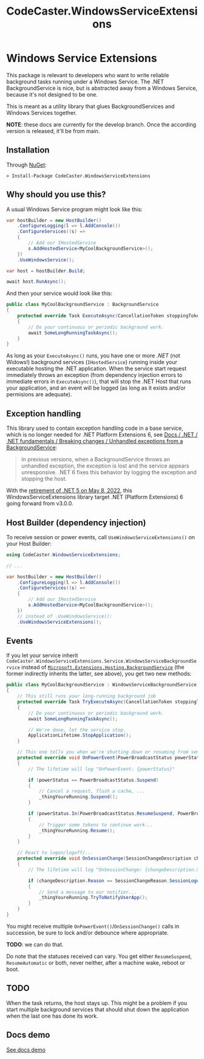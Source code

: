 ﻿---
layout: default
published: true
title: CodeCaster.WindowsServiceExtensions
order: 1
---
# Windows Service Extensions
This package is relevant to developers who want to write reliable background tasks running under a Windows Service. The .NET BackgroundService is nice, but is abstracted away from a Windows Service, because it's not designed to be one.

This is meant as a utility library that glues BackgroundServices and Windows Services together.

**NOTE**: these docs are currently for the develop branch. Once the according version is released, it'll be from main.

## Installation
Through [NuGet](https://www.nuget.org/packages/CodeCaster.WindowsServiceExtensions/):

    > Install-Package CodeCaster.WindowsServiceExtensions

## Why should you use this?
A usual Windows Service program might look like this:

```csharp
var hostBuilder = new HostBuilder()
    .ConfigureLogging(l => l.AddConsole())
    .ConfigureServices((s) =>
    {
        // Add our IHostedService
        s.AddHostedService<MyCoolBackgroundService>();
    })
    .UseWindowsService();

var host = hostBuilder.Build;

await host.RunAsync();
```

And then your service would look like this:

```csharp
public class MyCoolBackgroundService : BackgroundService
{
    protected override Task ExecuteAsync(CancellationToken stoppingToken)
    {
        // Do your continuous or periodic background work.
        await SomeLongRunningTaskAsync();
    }
}
```

As long as your `ExecuteAsync()` runs, you have one or more _.NET_ (not Widows!) background services (`IHostedService`) running inside your executable hosting the .NET application. When the service start request immediately throws an exception (from dependency injection errors to immediate errors in `ExecuteAsync()`), that will stop the .NET Host that runs your application, and an event will be logged (as long as it exists and/or permisions are adequate).

## Exception handling
This library used to contain exception handling code in a base service, which is no longer needed for .NET Platform Extensions 6, see [Docs / .NET / .NET fundamentals / Breaking changes / Unhandled exceptions from a BackgroundService](https://docs.microsoft.com/en-us/dotnet/core/compatibility/core-libraries/6.0/hosting-exception-handling):

> In previous versions, when a BackgroundService throws an unhandled exception, the exception is lost and the service appears unresponsive. .NET 6 fixes this behavior by logging the exception and stopping the host.

With the [retirement of .NET 5 on May 8, 2022](https://docs.microsoft.com/en-us/lifecycle/products/microsoft-net-and-net-core), this WindowsServiceExtensions library target .NET (Platform Extensions) 6 going forward from v3.0.0.

## Host Builder (dependency injection)
To receive session or power events, call `UseWindowsServiceExtensions()` on your Host Builder:

```csharp
using CodeCaster.WindowsServiceExtensions;

// ...

var hostBuilder = new HostBuilder()
    .ConfigureLogging(l => l.AddConsole())
    .ConfigureServices((s) =>
    {
        // Add our IHostedService
        s.AddHostedService<MyCoolBackgroundService>();
    })
    // instead of .UseWindowsService():    
    .UseWindowsServiceExtensions();
```

## Events
If you let your service inherit `CodeCaster.WindowsServiceExtensions.Service.WindowsServiceBackgroundService` instead of [`Microsoft.Extensions.Hosting.BackgroundService`](https://docs.microsoft.com/en-us/dotnet/api/microsoft.extensions.hosting.backgroundservice?view=dotnet-plat-ext-5.0) (the former indirectly inherits the latter, see above), you get two new methods:

```csharp
public class MyCoolBackgroundService : WindowsServiceBackgroundService
{
    // This still runs your long-running background job
    protected override Task TryExecuteAsync(CancellationToken stoppingToken)
    {
        // Do your continuous or periodic background work.
        await SomeLongRunningTaskAsync();

        // We're done, let the service stop.
        ApplicationLifetime.StopApplication();
    }

    // This one tells you when we're shutting down or resuming from semi-hibernation
    protected override void OnPowerEvent(PowerBroadcastStatus powerStatus)
    {
        // The lifetime will log "OnPowerEvent: {powerStatus}"

        if (powerStatus == PowerBroadcastStatus.Suspend)
        {
            // Cancel a request, flush a cache, ...
            _thingYoureRunning.Suspend();
        }

        if (powerStatus.In(PowerBroadcastStatus.ResumeSuspend, PowerBroadcastStatus.ResumeAutomatic))
        {
            // Trigger some tokens to continue work...
            _thingYoureRunning.Resume();
        }
    }

    // React to logon/logoff/...
    protected override void OnSessionChange(SessionChangeDescription changeDescription)
    {
        // The lifetime will log "OnSessionChange: {changeDescription.SessionId}, {changeDescription.Reason}"

        if (changeDescription.Reason == SessionChangeReason.SessionLogon)
        {
            // Send a message to our notifier...
            _thingYoureRunning.TryToNotifyUserApp();
        }
    }
}
```

You might receive multiple `OnPowerEvent()`/`OnSessionChange()` calls in succession, be sure to lock and/or debounce where appropriate.

**TODO**: we can do that.

Do note that the statuses received can vary. You get either `ResumeSuspend`, `ResumeAutomatic` or both, never neither, after a machine wake, reboot or boot.

## TODO
When the task returns, the host stays up. This might be a problem if you start multiple background services that should shut down the application when the last one has done its work.

## Docs demo

[See docs demo](demo)
